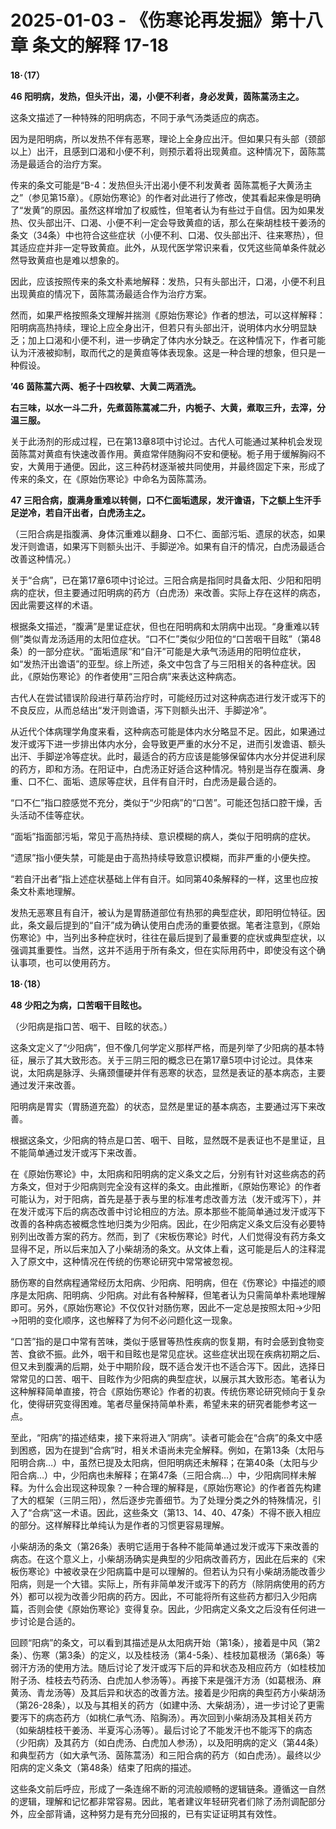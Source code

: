 # 2025-01-03 - 《伤寒论再发掘》第十八章 条文的解释 17-18

**18·（17）**

**46 阳明病，发热，但头汗出，渴，小便不利者，身必发黄，茵陈蒿汤主之。**

这条文描述了一种特殊的阳明病态，不同于承气汤类适应的病态。

因为是阳明病，所以发热不伴有恶寒，理论上全身应出汗。但如果只有头部（颈部以上）出汗，且感到口渴和小便不利，则预示着将出现黄疸。这种情况下，茵陈蒿汤是最适合的治疗方案。

传来的条文可能是“B-4：发热但头汗出渴小便不利发黄者 茵陈蒿栀子大黄汤主之”（参见第15章）。《原始伤寒论》的作者对此进行了修改，使其看起来像是明确了“发黄”的原因。虽然这样增加了权威性，但笔者认为有些过于自信。因为如果发热、仅头部出汗、口渴、小便不利一定会导致黄疸的话，那么在柴胡桂枝干姜汤的条文（34条）中也符合这些症状（小便不利、口渴、仅头部出汗、往来寒热），但其适应症并非一定导致黄疸。此外，从现代医学常识来看，仅凭这些简单条件就必然导致黄疸也是难以想象的。

因此，应该按照传来的条文朴素地解释：发热，只有头部出汗，口渴，小便不利且出现黄疸的情况下，茵陈蒿汤最适合作为治疗方案。

然而，如果严格按照条文理解并揣测《原始伤寒论》作者的想法，可以这样解释：阳明病高热持续，理论上应全身出汗，但若只有头部出汗，说明体内水分明显缺乏；加上口渴和小便不利，进一步确定了体内水分缺乏。在这种情况下，作者可能认为汗液被抑制，取而代之的是黄疸等体表现象。这是一种合理的想象，但只是一种假设。

**’46 茵陈蒿六两、栀子十四枚擘、大黄二两酒洗。**

**右三味，以水一斗二升，先煮茵陈蒿减二升，内栀子、大黄，煮取三升，去滓，分温三服。** 

关于此汤剂的形成过程，已在第13章8项中讨论过。古代人可能通过某种机会发现茵陈蒿对黄疸有快速改善作用。黄疸常伴随胸闷不安和便秘。栀子用于缓解胸闷不安，大黄用于通便。因此，这三种药材逐渐被共同使用，并最终固定下来，形成了传来的条文，在《原始伤寒论》中命名为茵陈蒿汤。

**47 三阳合病，腹满身重难以转侧，口不仁面垢遗尿，发汗谵语，下之额上生汗手足逆冷，若自汗出者，白虎汤主之。**  

（三阳合病是指腹满、身体沉重难以翻身、口不仁、面部污垢、遗尿的状态，如果发汗则谵语，如果泻下则额头出汗、手脚逆冷。如果有自汗的情况，白虎汤最适合改善这种情况。）

关于“合病”，已在第17章6项中讨论过。三阳合病是指同时具备太阳、少阳和阳明病的症状，但主要通过阳明病的药方（白虎汤）来改善。实际上存在这样的病态，因此需要这样的术语。

根据条文描述，“腹满”是里证症状，但也在阳明病和太阴病中出现。“身重难以转侧”类似青龙汤适用的太阳位症状。“口不仁”类似少阳位的“口苦咽干目眩”（第48条）的一部分症状。“面垢遗尿”和“自汗”可能是大承气汤适用的阳明位症状，如“发热汗出谵语”的亚型。综上所述，条文中包含了与三阳相关的各种症状。因此，《原始伤寒论》的作者使用“三阳合病”来表达这种病态。

古代人在尝试错误阶段进行草药治疗时，可能经历过对这种病态进行发汗或泻下的不良反应，从而总结出“发汗则谵语，泻下则额头出汗、手脚逆冷”。

从近代个体病理学角度来看，这种病态可能是体内水分略显不足。因此，如果通过发汗或泻下进一步排出体内水分，会导致更严重的水分不足，进而引发谵语、额头出汗、手脚逆冷等症状。此时，最适合的药方应该是能够保留体内水分并促进利尿的药方，即和方汤。在阳证中，白虎汤正好适合这种情况。特别是当存在腹满、身重、口不仁、面垢、遗尿等症状，且伴有自汗时，白虎汤是最合适的。

“口不仁”指口腔感觉不充分，类似于“少阳病”的“口苦”。可能还包括口腔干燥，舌头活动不佳等症状。

“面垢”指面部污垢，常见于高热持续、意识模糊的病人，类似于阳明病的症状。

“遗尿”指小便失禁，可能是由于高热持续导致意识模糊，而非严重的小便失控。

“若自汗出者”指上述症状基础上伴有自汗。如同第40条解释的一样，这里也应按条文朴素地理解。

发热无恶寒且有自汗，被认为是胃肠道部位有热邪的典型症状，即阳明位特征。因此，条文最后提到的“自汗”成为确认使用白虎汤的重要依据。笔者注意到，《原始伤寒论》中，当列出多种症状时，往往在最后提到了最重要的症状或典型症状，以强调其重要性。当然，这并不适用于所有条文，但在实际用药中，即使没有这个确认事项，也可以使用药方。

**18·（18）**

**48 少阳之为病，口苦咽干目眩也。**

（少阳病是指口苦、咽干、目眩的状态。）

这条文定义了“少阳病”，但不像几何学定义那样严格，而是列举了少阳病的基本特征，展示了其大致形态。关于三阴三阳的概念已在第17章5项中讨论过。具体来说，太阳病是脉浮、头痛颈僵硬并伴有恶寒的状态，显然是表证的基本病态，主要通过发汗来改善。

阳明病是胃实（胃肠道充盈）的状态，显然是里证的基本病态，主要通过泻下来改善。

根据这条文，少阳病的特点是口苦、咽干、目眩，显然既不是表证也不是里证，且不能简单通过发汗或泻下来改善。

在《原始伤寒论》中，太阳病和阳明病的定义条文之后，分别有针对这些病态的药方条文，但对于少阳病则完全没有这样的条文。由此推断，《原始伤寒论》的作者可能认为，对于阳病，首先是基于表与里的标准考虑改善方法（发汗或泻下），并在发汗或泻下后的病态改善中讨论相应的方法。原本那些不能简单通过发汗或泻下改善的各种病态被概念性地归类为少阳病。因此，在少阳病定义条文后没有必要特别列出改善方案的药方。然而，到了《宋板伤寒论》时代，人们觉得没有药方条文显得不足，所以后来加入了小柴胡汤的条文。从文体上看，这可能是后人的注释混入了原文中，这种情况在传统的伤寒论研究中常常被忽视。

肠伤寒的自然病程通常经历太阳病、少阳病、阳明病，但在《伤寒论》中描述的顺序是太阳病、阳明病、少阳病。对此有各种解释，但笔者认为只需简单朴素地理解即可。另外，《原始伤寒论》不仅仅针对肠伤寒，因此不一定总是按照太阳→少阳→阳明的变化顺序，这也解释了为何不必问题化这一现象。

“口苦”指的是口中常有苦味，类似于感冒等热性疾病的恢复期，有时会感到食物变苦、食欲不振。此外，咽干和目眩也是常见症状。这些症状出现在疾病初期之后、但又未到腹满的后期，处于中期阶段，既不适合发汗也不适合泻下。因此，选择日常常见的口苦、咽干、目眩作为少阳病的典型症状，以展示其大致形态。笔者认为这种解释简单直接，符合《原始伤寒论》作者的初衷。传统伤寒论研究倾向于复杂化，使得研究变得困难。笔者尽量保持简单朴素，希望未来的研究者能参考这一点。

至此，“阳病”的描述结束，接下来将进入“阴病”。读者可能会在“合病”的条文中感到困惑，因为在提到“合病”时，相关术语尚未完全解释。例如，在第13条（太阳与阳明合病…）中，虽然已提及太阳病，但阳明病还未解释；在第40条（太阳与少阳合病…）中，少阳病也未解释；在第47条（三阳合病…）中，少阳病同样未解释。为什么会出现这种现象？一种合理的解释是，《原始伤寒论》的作者首先构建了大的框架（三阴三阳），然后逐步完善细节。为了处理分类之外的特殊情况，引入了“合病”这一术语。因此，这些条文（第13、14、40、47条）不得不嵌入相应的部分。这样解释比单纯认为是作者的习惯更容易理解。

小柴胡汤的条文（第26条）表明它适用于各种不能简单通过发汗或泻下来改善的病态。在这个意义上，小柴胡汤确实是典型的少阳病改善药方，因此在后来的《宋板伤寒论》中被收录在少阳病篇中是可以理解的。但若认为只有小柴胡汤能改善少阳病，则是一个大错。实际上，所有非简单发汗或泻下的药方（除阴病使用的药方外）都可以视为改善少阳病的药方。因此，不可能将所有这些药方都归入少阳病篇，否则会使《原始伤寒论》变得复杂。因此，少阳病定义条文之后没有任何进一步讨论是合适的。

回顾“阳病”的条文，可以看到其描述是从太阳病开始（第1条），接着是中风（第2条）、伤寒（第3条）的定义，以及桂枝汤（第4-5条）、桂枝加葛根汤（第6条）等弱汗方汤的使用方法。随后讨论了发汗或泻下后的异和状态及相应药方（如桂枝加附子汤、桂枝去芍药汤、白虎加人参汤等）。再接下来是强汗方汤（如葛根汤、麻黄汤、青龙汤等）及其后异和状态的改善方法。接着是少阳病的典型药方小柴胡汤（第26-28条），以及与其相关的药方（如建中汤、大柴胡汤），进一步讨论了更需要泻下的病态药方（如桃仁承气汤、陷胸汤）。再次回到小柴胡汤及其相关药方（如柴胡桂枝干姜汤、半夏泻心汤等）。最后讨论了不能发汗也不能泻下的病态（少阳病）及其药方（如白虎汤、白虎加人参汤），以及阳明病的定义（第44条）和典型药方（如大承气汤、茵陈蒿汤）和三阳合病的药方（如白虎汤）。最终以少阳病的定义条文（第48条）结束了阳病的描述。

这些条文前后呼应，形成了一条连绵不断的河流般顺畅的逻辑链条。遵循这一自然的逻辑，理解和记忆都非常容易。因此，笔者建议年轻研究者们除了汤剂调配部分外，应全部背诵，这种努力是有充分回报的，已有实证证明其有效性。